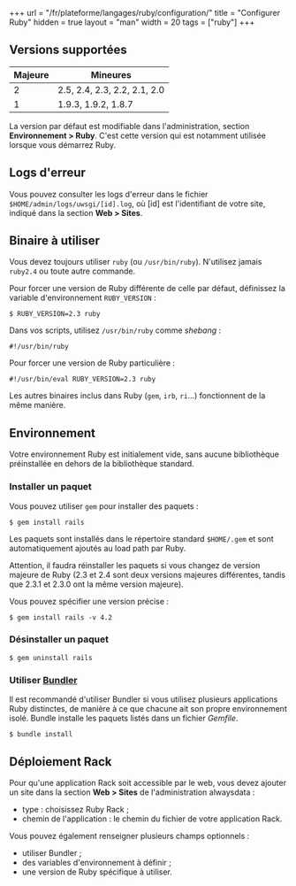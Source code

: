 +++
url = "/fr/plateforme/langages/ruby/configuration/"
title = "Configurer Ruby"
hidden = true
layout = "man"
width = 20
tags = ["ruby"]
+++

## Versions supportées

| Majeure | Mineures                     |
|---------|------------------------------|
| 2       | 2.5, 2.4, 2.3, 2.2, 2.1, 2.0 |
| 1       | 1.9.3, 1.9.2, 1.8.7          |

La version par défaut est modifiable dans l'administration, section **Environnement > Ruby**. C'est cette version qui est notamment utilisée lorsque vous démarrez Ruby.

## Logs d'erreur

Vous pouvez consulter les logs d'erreur dans le fichier `$HOME/admin/logs/uwsgi/[id].log`, où [id] est l'identifiant de votre site, indiqué dans la section **Web > Sites**.

## Binaire à utiliser

Vous devez toujours utiliser `ruby` (ou `/usr/bin/ruby`). N'utilisez jamais `ruby2.4` ou toute autre commande.

Pour forcer une version de Ruby différente de celle par défaut, définissez la variable d'environnement `RUBY_VERSION` :

```
$ RUBY_VERSION=2.3 ruby
```

Dans vos scripts, utilisez `/usr/bin/ruby` comme *shebang* :

```
#!/usr/bin/ruby
```

Pour forcer une version de Ruby particulière :

```
#!/usr/bin/eval RUBY_VERSION=2.3 ruby
```

Les autres binaires inclus dans Ruby (`gem`, `irb`, `ri`…) fonctionnent de la même manière.

## Environnement

Votre environnement Ruby est initialement vide, sans aucune bibliothèque préinstallée en dehors de la bibliothèque standard.

### Installer un paquet

Vous pouvez utiliser `gem` pour installer des paquets :

```
$ gem install rails
```

Les paquets sont installés dans le répertoire standard `$HOME/.gem` et sont automatiquement ajoutés au load path par Ruby.

Attention, il faudra réinstaller les paquets si vous changez de version majeure de Ruby (2.3 et 2.4 sont deux versions majeures différentes, tandis que 2.3.1 et 2.3.0 ont la même version majeure).

Vous pouvez spécifier une version précise :

```
$ gem install rails -v 4.2
```

### Désinstaller un paquet

```
$ gem uninstall rails
```

### Utiliser [Bundler](http://bundler.io/)

Il est recommandé d'utiliser Bundler si vous utilisez plusieurs applications Ruby distinctes, de manière à ce que chacune ait son propre environnement isolé. Bundle installe les paquets listés dans un fichier *Gemfile*.

```
$ bundle install
```

## Déploiement Rack

Pour qu'une application Rack soit accessible par le web, vous devez ajouter un site dans la section **Web > Sites** de l'administration alwaysdata :

* type : choisissez Ruby Rack ;
* chemin de l'application : le chemin du fichier de votre application Rack.

Vous pouvez également renseigner plusieurs champs optionnels :

* utiliser Bundler ;
* des variables d'environnement à définir ;
* une version de Ruby spécifique à utiliser.
